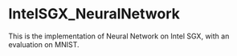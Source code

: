 # IntelSGX_NeuralNetwork
This is the implementation of Neural Network on Intel SGX, with an evaluation on MNIST.
